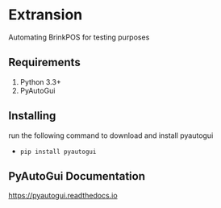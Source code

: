 # Extransion
Automating BrinkPOS for testing purposes

## Requirements
1. Python 3.3+
2. PyAutoGui

## Installing
run the following command to download and install pyautogui
- `pip install pyautogui`

## PyAutoGui Documentation
https://pyautogui.readthedocs.io
